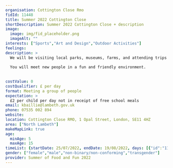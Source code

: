```yaml
---
organisation: Cottington Close Rmo
fidId: 11448
title: Summer 2022 Cottington Close
shortDescription: Summer 2022 Cottington Close + description
image:
  image: img/fid_placeholder.png
  imageAlt: ""
interests: ["Sports","Art and Design","Outdoor Activities"]
feelings:
description: >
  We will be visiting local parks, museums, farms, and attending trips off site along with arts and crafts and sports activities.
  
  You will meet new people in a fun and friendly environment.
  
  
costValue: 0
costQualifier: £ per day
format: Meeting a group of people
expectation: >
  £2 per child per day not in receipt of free school meals
email: kbaillie@lambeth.gov.uk
phone: 07535 002 894
website: 
location: Cottington Close RMO, 1 Opal Street, London, SE11 4HZ
area: ["North Lambeth"]
makeMapLink: true
age:
  minAge: 5
  maxAge: 15
timeList: {startDate: 25/07/2022, endDate: 19/08/2022, days: [{"id":"11448","fis_provider_name":"Summer 2022 Cottington Close","day":"Monday","start_time":"10:00 AM","end_time":"4:00 PM"},{"id":"11448","fis_provider_name":"Summer 2022 Cottington Close","day":"Tuesday","start_time":"10:00 AM","end_time":"4:00 PM"},{"id":"11448","fis_provider_name":"Summer 2022 Cottington Close","day":"Wednesday","start_time":"10:00 AM","end_time":"4:00 PM"},{"id":"11448","fis_provider_name":"Summer 2022 Cottington Close","day":"Thursday","start_time":"10:00 AM","end_time":"4:00 PM"},{"id":"11448","fis_provider_name":"Summer 2022 Cottington Close","day":"Friday","start_time":"10:00 AM","end_time":"4:00 PM"}] }
gender: ["female","male","non-binary/non-conforming","transgender"]
provider: Summer of Food and Fun 2022
---
```


